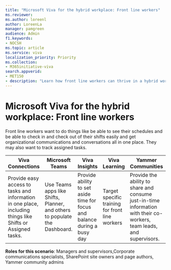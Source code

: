 ```yaml
---
title: "Microsoft Viva for the hybrid workplace: Front line workers"
ms.reviewer: 
ms.author: loreenl
author: LoreenLa
manager: pamgreen
audience: Admin
f1.keywords:
- NOCSH
ms.topic: article
ms.service: viva
localization_priority: Priority
ms.collection:  
- M365initiative-viva
search.appverid:
- MET150
- description: "Learn how front line workers can thrive in a hybrid workplace with Microsoft Viva."
---
```


# Microsoft Viva for the hybrid workplace: Front line workers
Front line workers want to do things like be able to see their schedules and be able to check in and check out of their shifts easily and get organizational communications and conversations all in one place. They may also want to track assigned tasks.

| Viva Connections | Microsoft Teams | Viva Insights | Viva Learning | Yammer Communities |
---|---|---|---|---|
 | Provide easy access to tasks and information in one place, including things like Shifts or Assigned tasks. | Use Teams apps like Shifts, Planner, and others to populate the Dashboard. | Provide ability to set aside time for focus and balance during a busy day | Target specific training for front line workers | Provide the ability to share and consume just-in-time information with their co-workers, team leads, and supervisors.

**Roles for this scenario**: Managers and supervisors,Corporate communications specialists, SharePoint site owners and page authors, Yammer community admins

